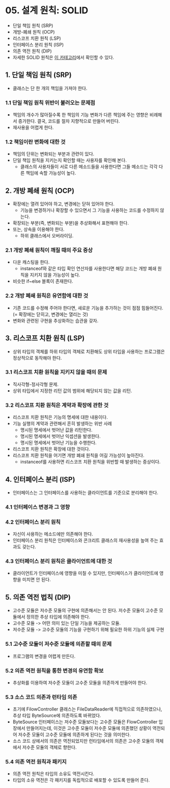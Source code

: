 # 05. 설계 원칙: SOLID
- 단일 책임 원칙 (SRP)
- 개방-폐쇄 원칙 (OCP)
- 리스코프 치환 원칙 (LSP)
- 인터페이스 분리 원칙 (ISP)
- 의존 역전 원칙 (DIP)
- 자세한 SOLID 원칙은 [이 카테고리](https://steady-coding.tistory.com/category/%ED%94%84%EB%A1%9C%EA%B7%B8%EB%9E%98%EB%B0%8D%20%EC%96%B8%EC%96%B4/Java)에서 확인할 수 있다.

## 1. 단일 책임 원칙 (SRP)
- 클래스는 단 한 개의 책임을 가져야 한다.

### 1.1 단일 책임 원칙 위반이 불러오는 문제점
- 책임의 개수가 많아질수록 한 책임의 기능 변화가 다른 책임에 주는 영향은 비례해서 증가한다. 결국, 코드를 절차 지향적으로 만들어 버린다.
- 재사용을 어렵게 한다.

### 1.2 책임이란 변화에 대한 것
- 책임의 단위는 변화되는 부분과 관련이 있다.
- 단일 책임 원칙을 지키는지 확인할 때는 사용자를 확인해 본다.
  - 클래스의 사용자들이 서로 다른 메소드들을 사용한다면 그들 메소드는 각각 다른 책임에 속할 가능성이 높다.

## 2. 개방 폐쇄 원칙 (OCP)
- 확장에는 열려 있어야 하고, 변경에는 닫혀 있어야 한다.
  - 기능을 변경하거나 확장할 수 있으면서 그 기능을 사용하는 코드를 수정하지 않는다.
- 확장되는 부분(즉, 변화되는 부분)을 추상화해서 표현해야 한다.
- 또는, 상속을 이용해야 한다.
  - 하위 클래스에서 오버라이딩.

### 2.1 개방 폐쇄 원칙이 깨질 때의 주요 증상
- 다운 캐스팅을 한다.
  - instanceof와 같은 타입 확인 연산자를 사용한다면 해당 코드는 개방 폐쇄 원칙을 지키지 않을 가능성이 높다.
- 비슷한 if~else 블록이 존재한다.

### 2.2 개방 폐쇄 원칙은 유연함에 대한 것
- 기존 코드를 수정해 주어야 한다면, 새로운 기능을 추가하는 것이 점점 힘들어진다. (= 확장에는 닫히고, 변경에는 열리는 것)
- 변화와 관련된 구현을 추상화하는 습관을 갖자.

## 3. 리스코프 치환 원칙 (LSP)
- 상위 타입의 객체를 하위 타입의 객체로 치환해도 상위 타입을 사용하는 프로그램은 정상적으로 동작해야 한다.

### 3.1 리스코프 치환 원칙을 지키지 않을 때의 문제
- 직사각형-정사각형 문제.
- 상위 타입에서 지정한 리턴 값의 범위에 해당되지 않는 값을 리턴.

### 3.2 리스코프 치환 원칙은 계약과 확장에 관한 것
- 리스코프 치환 원칙은 기능의 명세에 대한 내용이다.
- 기능 실행의 계약과 관련해서 흔히 발생하는 위반 사례
  - 명시된 명세에서 벗어난 값을 리턴한다.
  - 명시된 명세에서 벗어난 익셉션을 발생한다.
  - 명시된 명세에서 벗어난 기능을 수행한다.
- 리스코프 치환 원칙은 확장에 대한 것이다.
- 리스코프 치환 원칙을 어기면 개방 폐쇄 원칙을 어길 가능성이 높아진다.
  - instanceof를 사용하면 리스코프 치환 원칙을 위반할 때 발생하는 증상이다.

## 4. 인터페이스 분리 (ISP)
- 인터페이스는 그 인터페이스를 사용하는 클라이언트를 기준으로 분리해야 한다.

### 4.1 인터페이스 변경과 그 영향

### 4.2 인터페이스 분리 원칙
- 자신이 사용하는 메소드에만 의존해야 한다.
- 인터페이스 분리 원칙은 인터페이스와 콘크리트 클래스의 재사용성을 높여 주는 효과도 갖는다.

### 4.3 인터페이스 분리 원칙은 클라이언트에 대한 것
- 클라이언트가 인터페이스에 영향을 미칠 수 있지만, 인터페이스가 클라이언트에 영향을 미치면 안 된다.

## 5. 의존 역전 법칙 (DIP)
- 고수준 모듈은 저수준 모듈의 구현에 의존해서는 안 된다. 저수준 모듈이 고수준 모듈에서 정의한 추상 타입에 의존해야 한다.
- 고수준 모듈 -> 어떤 의미 있는 단일 기능을 제공하는 모듈.
- 저수준 모듈 -> 고수준 모듈의 기능을 구현하기 위해 필요한 하위 기능의 실제 구현

### 5.1 고수준 모듈이 저수준 모듈에 의존할 때의 문제
- 프로그램의 변경을 어렵게 만든다.

### 5.2 의존 역전 원칙을 통한 변경의 유연함 확보
- 추상화를 이용하여 저수준 모듈이 고수준 모듈을 의존하게 만들어야 한다.

### 5.3 소스 코드 의존과 런타임 의존
- 초기에 FilowController 클래스는 FileDataReader에 직접적으로 의존하였으나, 추상 타입 ByteSource에 의존하도록 바뀌었다.
- ByteSource 인터페이스는 저수준 모듈보다는 고수준 모듈은 FlowController 입장에서 만들어지는데, 이것은 고수준 모듈이 저수준 모듈에 의존했던 상황이 역전되어 저수준 모듈이 고수준 모듈에 의존하게 된다는 것을 의미한다.
- 소스 코드 상에서의 의존은 역전되었지만 런타임에서의 의존은 고수준 모듈의 객체에서 저수준 모듈의 객체로 향한다.

### 5.4 의존 역전 원칙과 패키지
- 의존 역전 원칙은 타입의 소유도 역전시킨다.
- 타입의 소유 역전은 각 패키지를 독립적으로 배포할 수 있도록 만들어 준다.
